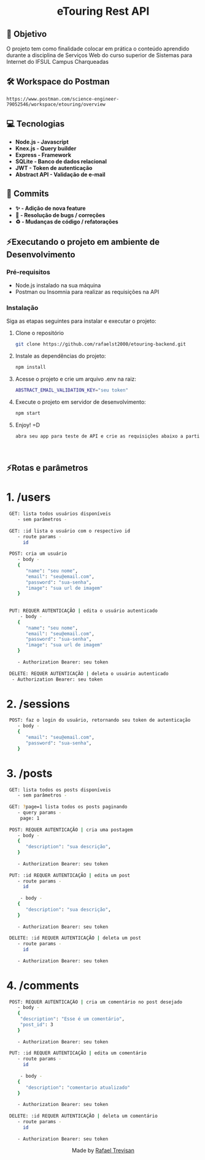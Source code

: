 <div align="center">
  <h1>eTouring Rest API</h1>
</div>


## **:rocket: Objetivo**

O projeto tem como finalidade colocar em prática o conteúdo aprendido durante a disciplina de Serviços Web do curso superior de Sistemas para Internet do IFSUL Campus Charqueadas

## **🛠️ Workspace do Postman**

```
https://www.postman.com/science-engineer-79052546/workspace/etouring/overview
```

## **:computer: Tecnologias**

  - **Node.js - Javascript**
  - **Knex.js - Query builder**
  - **Express - Framework**
  - **SQLite - Banco de dados relacional**
  - **JWT - Token de autenticação**
  - **Abstract API - Validação de e-mail**

## **📩 Commits**

  - **✨ - Adição de nova feature**
  - **🐛 - Resolução de bugs / correções**
  - **♻️ - Mudanças de código / refatorações**


## **⚡Executando o projeto em ambiente de Desenvolvimento**

### Pré-requisitos

- Node.js instalado na sua máquina
- Postman ou Insomnia para realizar as requisições na API

### Instalação

Siga as etapas seguintes para instalar e executar o projeto:

1. Clone o repositório

   ```sh
   git clone https://github.com/rafaelst2000/etouring-backend.git
   ```
2. Instale as dependências do projeto:

   ```sh
   npm install
   ```
   
3. Acesse o projeto e crie um arquivo .env na raiz:

   ```sh
   ABSTRACT_EMAIL_VALIDATION_KEY="seu token"
   ```
   
4. Execute o projeto em servidor de desenvolvimento:

   ```sh
   npm start
   ``` 
   
5. Enjoy! =D

   ```sh
   abra seu app para teste de API e crie as requisições abaixo a partir da localhost:3333.
   ``` 
   <br>
   
   
## **⚡Rotas e parâmetros**

# 1. /users

   ```sh
    GET: lista todos usuários disponíveis
       - sem parâmetros -
      
    GET: :id lista o usuário com o respectivo id
       - route params -
         id
         
    POST: cria um usuário
       - body - 
       {
          "name": "seu nome",
          "email": "seu@email.com",
          "password": "sua-senha",
          "image": "sua url de imagem"
       }
       
    
    PUT: REQUER AUTENTICAÇÃO | edita o usuário autenticado
        - body - 
       {
          "name": "seu nome",
          "email": "seu@email.com",
          "password": "sua-senha",
          "image": "sua url de imagem"
       }
       
       - Authorization Bearer: seu token
       
    DELETE: REQUER AUTENTICAÇÃO | deleta o usuário autenticado
     - Authorization Bearer: seu token
   ```
 # 2. /sessions

 ```sh
  POST: faz o login do usuário, retornando seu token de autenticação
     - body - 
     {
        "email": "seu@email.com",
        "password": "sua-senha",
     }
 ```

# 3. /posts

   ```sh
    GET: lista todos os posts disponíveis
       - sem parâmetros -
      
    GET: ?page=1 lista todos os posts paginando
       - query params -
        page: 1
         
    POST: REQUER AUTENTICAÇÃO | cria uma postagem
       - body - 
       {
          "description": "sua descrição",
       }
       
       - Authorization Bearer: seu token
    
    PUT: :id REQUER AUTENTICAÇÃO | edita um post
       - route params -
         id
         
        - body - 
       {
          "description": "sua descrição",
       }
       
       - Authorization Bearer: seu token
       
    DELETE: :id REQUER AUTENTICAÇÃO | deleta um post
       - route params -
         id
         
       - Authorization Bearer: seu token
   ```
 
 # 4. /comments

   ```sh 
    POST: REQUER AUTENTICAÇÃO | cria um comentário no post desejado
       - body - 
       {
        "description": "Esse é um comentário",
        "post_id": 3
       }
       
       - Authorization Bearer: seu token
    
    PUT: :id REQUER AUTENTICAÇÃO | edita um comentário
       - route params -
         id
         
        - body - 
       {
          "description": "comentario atualizado"
       }
       
       - Authorization Bearer: seu token
       
    DELETE: :id REQUER AUTENTICAÇÃO | deleta um comentário
       - route params -
         id
         
       - Authorization Bearer: seu token
   ```
 
 <div align="center">
  Made by <a href="https://www.linkedin.com/in/rafaelst2000/" target="_blank">Rafael Trevisan</a>
 </div>

<!-- Badges -->

[node_version_badge]: https://img.shields.io/badge/Node-12.20.0-green

[yarn_version_badge]: https://img.shields.io/badge/Yarn-1.22.17-red

[vue_badge]: https://img.shields.io/badge/Web-VueJS-green

[server_firebase_badge]: https://img.shields.io/badge/Server-Firebase-important

[pinia_badge]: https://img.shields.io/badge/Store-Pinia-yellow

[vite_badge]: https://img.shields.io/badge/Bundle-Vite-purple
